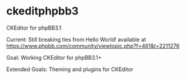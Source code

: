 ckeditphpbb3
=============

CKEditor for phpBB3.1

Current:
Still breaking ties from Hello World! available at https://www.phpbb.com/community/viewtopic.php?f=461&t=2211276

Goal:
Working CKEditor for phpBB3.1+

Extended Goals:
Theming and plugins for CKEditor